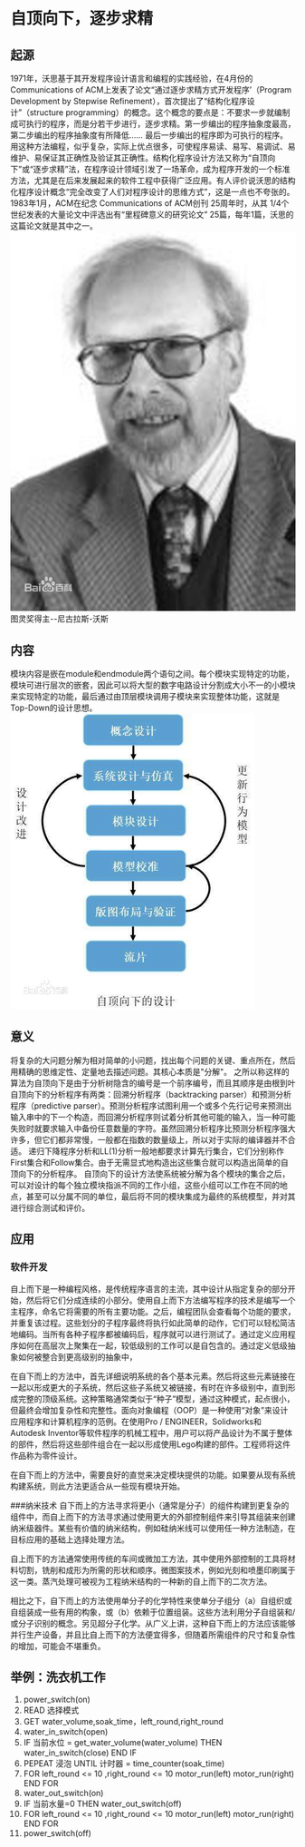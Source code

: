 # 自顶向下，逐步求精
## 起源
1971年，沃思基于其开发程序设计语言和编程的实践经验，在4月份的 Communications of ACM上发表了论文“通过逐步求精方式开发程序’（Program Development by Stepwise Refinement），首次提出了“结构化程序设计”（structure programming）的概念。这个概念的要点是：不要求一步就编制成可执行的程序，而是分若干步进行，逐步求精。第一步编出的程序抽象度最高，第二步编出的程序抽象度有所降低…… 最后一步编出的程序即为可执行的程序。用这种方法编程，似乎复杂，实际上优点很多，可使程序易读、易写、易调试、易维护、易保证其正确性及验证其正确性。结构化程序设计方法又称为“自顶向下”或“逐步求精”法，在程序设计领域引发了一场革命，成为程序开发的一个标准方法，尤其是在后来发展起来的软件工程中获得广泛应用。有人评价说沃思的结构化程序设计概念“完全改变了人们对程序设计的思维方式”，这是一点也不夸张的。1983年1月，ACM在纪念 Communications of ACM创刊 25周年时，从其 1/4个世纪发表的大量论文中评选出有“里程碑意义的研究论文” 25篇，每年1篇，沃思的这篇论文就是其中之一。
![](images/wosi.jpg)
            图灵奖得主--尼古拉斯-沃斯
## 内容
模块内容是嵌在module和endmodule两个语句之间。每个模块实现特定的功能，模块可进行层次的嵌套，因此可以将大型的数字电路设计分割成大小不一的小模块来实现特定的功能，最后通过由顶层模块调用子模块来实现整体功能，这就是Top-Down的设计思想。
![](images/A1.JPG)

## 意义
将复杂的大问题分解为相对简单的小问题，找出每个问题的关键、重点所在，然后用精确的思维定性、定量地去描述问题。其核心本质是"分解"。
之所以称这样的算法为自顶向下是由于分析树隐含的编号是一个前序编号，而且其顺序是由根到叶自顶向下的分析程序有两类：回溯分析程序（backtracking parser）和预测分析程序（predictive parser）。预测分析程序试图利用一个或多个先行记号来预测出输入串中的下一个构造，而回溯分析程序则试着分析其他可能的输入，当一种可能失败时就要求输入中备份任意数量的字符。虽然回溯分析程序比预测分析程序强大许多，但它们都非常慢，一般都在指数的数量级上，所以对于实际的编译器并不合适。
递归下降程序分析和LL(1)分析一般地都要求计算先行集合，它们分别称作First集合和Follow集合。由于无需显式地构造出这些集合就可以构造出简单的自顶向下的分析程序。
自顶向下的设计方法使系统被分解为各个模块的集合之后，可以对设计的每个独立模块指派不同的工作小组，这些小组可以工作在不同的地点，甚至可以分属不同的单位，最后将不同的模块集成为最终的系统模型，并对其进行综合测试和评价。

## 应用
### 软件开发
自上而下是一种编程风格，是传统程序语言的主流，其中设计从指定复杂的部分开始，然后将它们分成连续的小部分。使用自上而下方法编写程序的技术是编写一个主程序，命名它将需要的所有主要功能。之后，编程团队会查看每个功能的要求，并重复该过程。这些划分的子程序最终将执行如此简单的动作，它们可以轻松简洁地编码。当所有各种子程序都被编码后，程序就可以进行测试了。通过定义应用程序如何在高层次上聚集在一起，较低级别的工作可以是自包含的。通过定义低级抽象如何被整合到更高级别的抽象中，

在自下而上的方法中，首先详细说明系统的各个基本元素。然后将这些元素链接在一起以形成更大的子系统，然后这些子系统又被链接，有时在许多级别中，直到形成完整的顶级系统。这种策略通常类似于“种子”模型，通过这种模式，起点很小，但最终会增加复杂性和完整性。面向对象编程（OOP）是一种使用“对象”来设计应用程序和计算机程序的范例。在使用Pro / ENGINEER，Solidworks和Autodesk Inventor等软件程序的机械工程中，用户可以将产品设计为不属于整体的部件，然后将这些部件组合在一起以形成使用Lego构建的部件。工程师将这件作品称为零件设计。

在自下而上的方法中，需要良好的直觉来决定模块提供的功能。如果要从现有系统构建系统，则此方法更适合从一些现有模块开始。

###纳米技术
自下而上的方法寻求将更小（通常是分子）的组件构建到更复杂的组件中，而自上而下的方法寻求通过使用更大的外部控制组件来引导其组装来创建纳米级器件。某些有价值的纳米结构，例如硅纳米线可以使用任一种方法制造，在目标应用的基础上选择处理方法。

自上而下的方法通常使用传统的车间或微加工方法，其中使用外部控制的工具将材料切割，铣削和成形为所需的形状和顺序。微图案技术，例如光刻和喷墨印刷属于这一类。蒸汽处理可被视为工程纳米结构的一种新的自上而下的二次方法。

相比之下，自下而上的方法使用单分子的化学特性来使单分子组分（a）自组织或自组装成一些有用的构象，或（b）依赖于位置组装。这些方法利用分子自组装和/或分子识别的概念。另见超分子化学。从广义上讲，这种自下而上的方法应该能够并行生产设备，并且比自上而下的方法便宜得多，但随着所需组件的尺寸和复杂性的增加，可能会不堪重负。

## 举例：洗衣机工作
1. power_switch(on)
2. READ 选择模式
3. GET water_volume,soak_time，left_round,right_round
4. water_in_switch(open)
5. IF 当前水位 = get_water_volume(water_volume) THEN
    water_in_switch(close)
    END IF
6. PEPEAT 浸泡
    UNTIL 计时器 = time_counter(soak_time)
7. FOR left_round <= 10 ,right_round <= 10
    motor_run(left)
    motor_run(right)
    END FOR
8. water_out_switch(on)
9. IF 当前水量=0 THEN
    water_out_switch(off)
10. FOR left_round <= 10 ,right_round <= 10
    motor_run(left)
    motor_run(right)
    END FOR
11. power_switch(off)